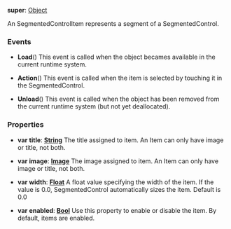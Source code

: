 **super**: [Object](Object.md)

An SegmentedControlItem represents a segment of a SegmentedControl.

### Events

* **Load**()
This event is called when the object becames available in the current runtime system.

* **Action**()
This event is called when the item is selected by touching it in the SegmentedControl.

* **Unload**()
This event is called when the object has been removed from the current runtime system (but not yet deallocated).



### Properties

* **var** **title**: **[String](../gravity/types.md)**
The title assigned to item. An Item can only have image or title, not both.

* **var** **image**: **[Image](image.md)**
The image assigned to item. An Item can only have image or title, not both.

* **var** **width**: **[Float](../gravity/types.md)**
A float value specifying the width of the item. If the value is 0.0, SegmentedControl automatically sizes the item. Default is 0.0

* **var** **enabled**: **[Bool](../gravity/types.md)**
Use this property to enable or disable the item. By default, items are enabled.





